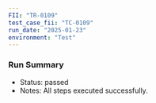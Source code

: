 ```yaml
---
FII: "TR-0109"
test_case_fii: "TC-0109"
run_date: "2025-01-23"
environment: "Test"
---
```


### Run Summary
- Status: passed
- Notes: All steps executed successfully.